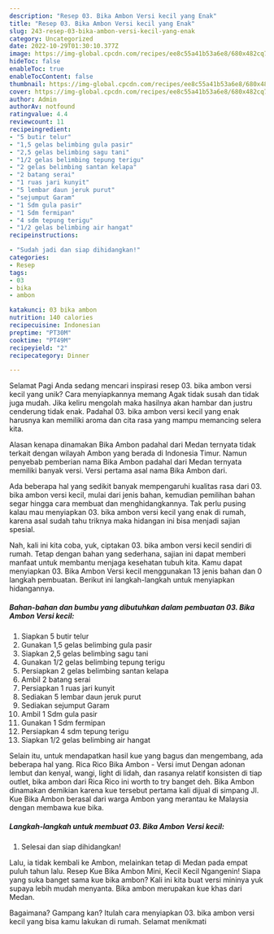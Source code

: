 ```yaml
---
description: "Resep 03. Bika Ambon Versi kecil yang Enak"
title: "Resep 03. Bika Ambon Versi kecil yang Enak"
slug: 243-resep-03-bika-ambon-versi-kecil-yang-enak
category: Uncategorized
date: 2022-10-29T01:30:10.377Z
image: https://img-global.cpcdn.com/recipes/ee8c55a41b53a6e8/680x482cq70/03-bika-ambon-versi-kecil-foto-resep-utama.jpg
hideToc: false
enableToc: true
enableTocContent: false
thumbnail: https://img-global.cpcdn.com/recipes/ee8c55a41b53a6e8/680x482cq70/03-bika-ambon-versi-kecil-foto-resep-utama.jpg
cover: https://img-global.cpcdn.com/recipes/ee8c55a41b53a6e8/680x482cq70/03-bika-ambon-versi-kecil-foto-resep-utama.jpg
author: Admin
authorAv: notfound
ratingvalue: 4.4
reviewcount: 11
recipeingredient:
- "5 butir telur"
- "1,5 gelas belimbing gula pasir"
- "2,5 gelas belimbing sagu tani"
- "1/2 gelas belimbing tepung terigu"
- "2 gelas belimbing santan kelapa"
- "2 batang serai"
- "1 ruas jari kunyit"
- "5 lembar daun jeruk purut"
- "sejumput Garam"
- "1 Sdm gula pasir"
- "1 Sdm fermipan"
- "4 sdm tepung terigu"
- "1/2 gelas belimbing air hangat"
recipeinstructions:

- "Sudah jadi dan siap dihidangkan!"
categories:
- Resep
tags:
- 03
- bika
- ambon

katakunci: 03 bika ambon 
nutrition: 140 calories
recipecuisine: Indonesian
preptime: "PT30M"
cooktime: "PT49M"
recipeyield: "2"
recipecategory: Dinner

---
```



Selamat Pagi Anda sedang mencari inspirasi resep 03. bika ambon versi kecil yang unik? Cara menyiapkannya memang Agak tidak susah dan tidak juga mudah. Jika keliru mengolah maka hasilnya akan hambar dan justru cenderung tidak enak. Padahal 03. bika ambon versi kecil yang enak harusnya kan memiliki aroma dan cita rasa yang mampu memancing selera kita.


Alasan kenapa dinamakan Bika Ambon padahal dari Medan ternyata tidak terkait dengan wilayah Ambon yang berada di Indonesia Timur. Namun penyebab pemberian nama Bika Ambon padahal dari Medan ternyata memiliki banyak versi. Versi pertama asal nama Bika Ambon dari.

Ada beberapa hal yang sedikit banyak mempengaruhi kualitas rasa dari 03. bika ambon versi kecil, mulai dari jenis bahan, kemudian pemilihan bahan segar hingga cara membuat dan menghidangkannya. Tak perlu pusing kalau mau menyiapkan 03. bika ambon versi kecil yang enak di rumah, karena asal sudah tahu triknya maka hidangan ini bisa menjadi sajian spesial.


Nah, kali ini kita coba, yuk, ciptakan 03. bika ambon versi kecil sendiri di rumah. Tetap dengan bahan yang sederhana, sajian ini dapat memberi manfaat untuk membantu menjaga kesehatan tubuh kita. Kamu dapat menyiapkan 03. Bika Ambon Versi kecil menggunakan 13 jenis bahan dan 0 langkah pembuatan. Berikut ini langkah-langkah untuk menyiapkan hidangannya.

<!--inarticleads1-->

##### Bahan-bahan dan bumbu yang dibutuhkan dalam pembuatan 03. Bika Ambon Versi kecil:

1. Siapkan 5 butir telur
1. Gunakan 1,5 gelas belimbing gula pasir
1. Siapkan 2,5 gelas belimbing sagu tani
1. Gunakan 1/2 gelas belimbing tepung terigu
1. Persiapkan 2 gelas belimbing santan kelapa
1. Ambil 2 batang serai
1. Persiapkan 1 ruas jari kunyit
1. Sediakan 5 lembar daun jeruk purut
1. Sediakan sejumput Garam
1. Ambil 1 Sdm gula pasir
1. Gunakan 1 Sdm fermipan
1. Persiapkan 4 sdm tepung terigu
1. Siapkan 1/2 gelas belimbing air hangat


Selain itu, untuk mendapatkan hasil kue yang bagus dan mengembang, ada beberapa hal yang. Rica Rico Bika Ambon - Versi imut Dengan adonan lembut dan kenyal, wangi, light di lidah, dan rasanya relatif konsisten di tiap outlet, bika ambon dari Rica Rico ini worth to try banget deh. Bika Ambon dinamakan demikian karena kue tersebut pertama kali dijual di simpang Jl. Kue Bika Ambon berasal dari warga Ambon yang merantau ke Malaysia dengan membawa kue bika. 

<!--inarticleads2-->

##### Langkah-langkah untuk membuat 03. Bika Ambon Versi kecil:


1. Selesai dan siap dihidangkan!

Lalu, ia tidak kembali ke Ambon, melainkan tetap di Medan pada empat puluh tahun lalu. Resep Kue Bika Ambon Mini, Kecil Kecil Ngangenin! Siapa yang suka banget sama kue bika ambon? Kali ini kita buat versi mininya yuk supaya lebih mudah menyanta. Bika ambon merupakan kue khas dari Medan. 

Bagaimana? Gampang kan? Itulah cara menyiapkan 03. bika ambon versi kecil yang bisa kamu lakukan di rumah. Selamat menikmati
